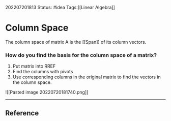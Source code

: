 202207201813
Status: #idea
Tags:[[Linear Algebra]]

# Column Space
The column space of matrix A is the [[Span]] of its column vectors.

### How do you find the basis for the column space of a matrix?
1. Put matrix into RREF
2. Find the columns with pivots
3. Use corresponding columns in the original matrix to find the vectors in the column space.


![[Pasted image 20220720181740.png]]

---


## Reference